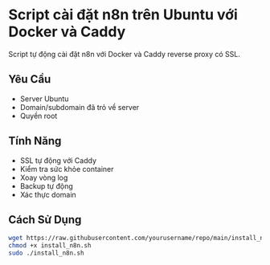 # Script cài đặt n8n trên Ubuntu với Docker và Caddy

Script tự động cài đặt n8n với Docker và Caddy reverse proxy có SSL.

## Yêu Cầu
- Server Ubuntu
- Domain/subdomain đã trỏ về server
- Quyền root

## Tính Năng
- SSL tự động với Caddy
- Kiểm tra sức khỏe container
- Xoay vòng log
- Backup tự động
- Xác thực domain

## Cách Sử Dụng
```bash
wget https://raw.githubusercontent.com/yourusername/repo/main/install_n8n.sh
chmod +x install_n8n.sh
sudo ./install_n8n.sh
